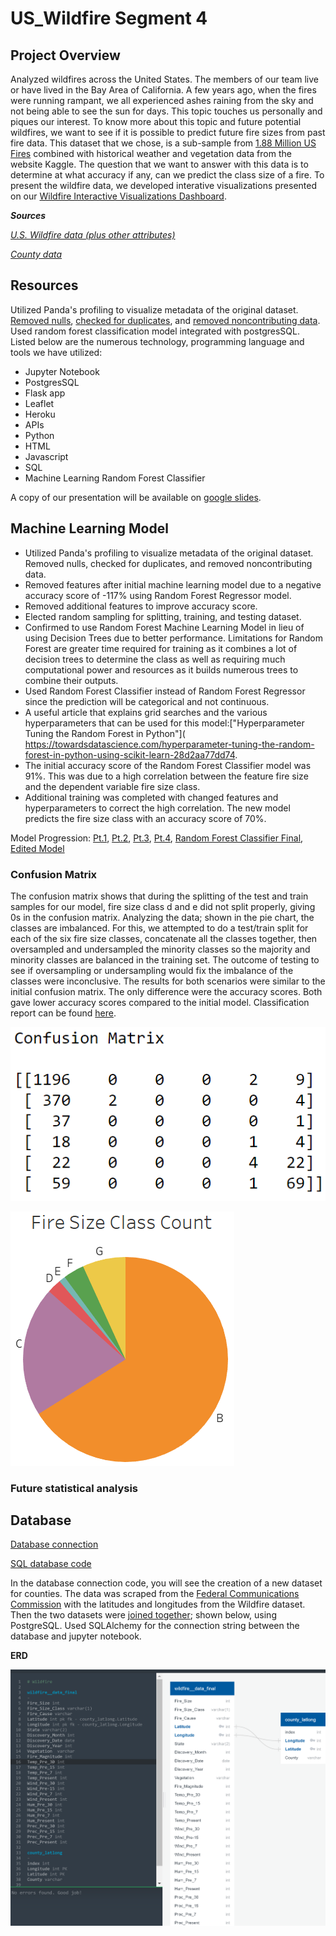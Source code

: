 # US_Wildfire Segment 4


## Project Overview
Analyzed wildfires across the United States. The members of our team live or have lived in the Bay Area of California. A few years ago, when the fires were running rampant, we all experienced ashes raining from the sky and not being able to see the sun for days. This topic touches us personally and piques our interest. To know more about this topic and future potential wildfires, we want to see if it is possible to predict future fire sizes from past fire data. This dataset that we chose, is a sub-sample from [1.88 Million US Fires]( https://www.kaggle.com/rtatman/188-million-us-wildfires) combined with historical weather and vegetation data from the website Kaggle. The question that we want to answer with this data is to determine at what accuracy if any, can we predict the class size of a fire. To present the wildfire data, we developed interative visualizations presented on our [Wildfire Interactive Visualizations Dashboard](https://ucb-projectone.herokuapp.com/).

***Sources***

*[U.S. Wildfire data (plus other attributes)](https://www.kaggle.com/capcloudcoder/us-wildfire-data-plus-other-attributes?select=FW_Veg_Rem_Combined.csv)*

*[County data](https://geo.fcc.gov/api/census/)*

## Resources
Utilized Panda's profiling to visualize metadata of the original dataset. [Removed nulls](https://github.com/Ariannatopbjerg/US_Wildfire/blob/main/Notebooks/wildfire_cleanup_pt3.ipynb), [checked for duplicates](https://github.com/Ariannatopbjerg/US_Wildfire/blob/main/Notebooks/Wildfire_cleanup_pt1.ipynb), and [removed noncontributing data](https://github.com/Ariannatopbjerg/US_Wildfire/blob/main/Notebooks/wildfire_cleanup_pt2.ipynb). Used random forest classification model integrated with postgresSQL. Listed below are the numerous technology, programming language and tools we have utilized: 

- Jupyter Notebook 
- PostgresSQL 
- Flask app 
- Leaflet
- Heroku
- APIs
- Python
- HTML
- Javascript
- SQL
- Machine Learning Random Forest Classifier 

A copy of our presentation will be available on [google slides](https://docs.google.com/presentation/d/1zNJLu_Os-ALgjHbccoEGw9cjZcJPYD_3G4ZGsKlYAwc/edit#slide=id.p).

## Machine Learning Model 
- Utilized Panda's profiling to visualize metadata of the original dataset. Removed nulls, checked for duplicates, and removed noncontributing data.
- Removed features after initial machine learning model due to a negative accuracy score of -117% using Random Forest Regressor model. 
- Removed additional features to improve accuracy score.
- Elected random sampling for splitting, training, and testing dataset.
- Confirmed to use Random Forest Machine Learning Model in lieu of using Decision Trees due to better performance. Limitations for Random Forest are greater time required for training as it combines a lot of decision trees to determine the class as well as requiring much computational power and resources as it builds numerous trees to combine their outputs. 
- Used Random Forest Classifier instead of Random Forest Regressor since the prediction will be categorical and not continuous.
- A useful article that explains grid searches and the various hyperparameters that can be used for this model:["Hyperparameter Tuning the Random Forest in Python"]( https://towardsdatascience.com/hyperparameter-tuning-the-random-forest-in-python-using-scikit-learn-28d2aa77dd74. 
- The initial accuracy score of the Random Forest Classifier model was 91%. This was due to a high correlation between the feature fire size and the dependent variable fire size class. 
- Additional training was completed with changed features and hyperparameters to correct the high correlation. The new model predicts the fire size class with an accuracy score of 70%.

Model Progression: [Pt.1](https://github.com/Ariannatopbjerg/US_Wildfire/blob/main/Notebooks/ML_RandomForest_v1.ipynb), [Pt.2](https://github.com/Ariannatopbjerg/US_Wildfire/blob/main/Notebooks/ML_RandomForest_v2.ipynb), [Pt.3](https://github.com/Ariannatopbjerg/US_Wildfire/blob/main/Notebooks/ML_RandomForest_v3.ipynb), [Pt.4](https://github.com/Ariannatopbjerg/US_Wildfire/blob/main/Notebooks/randomforestclassifier_trial_and_error_91.ipynb), [Random Forest Classifier Final](https://github.com/Ariannatopbjerg/US_Wildfire/blob/main/Notebooks/ML_model_wildfire_segment_2.ipynb), [Edited Model](https://github.com/Ariannatopbjerg/US_Wildfire/blob/main/Notebooks/ML_model_wildfire_tweaking.ipynb)

### Confusion Matrix
The confusion matrix shows that during the splitting of the test and train samples for our model, fire size class d and e did not split properly, giving 0s in the confusion matrix. Analyzing the data; shown in the pie chart, the classes are imbalanced. For this, we attempted to do a test/train split for each of the six fire size classes, concatenate all the classes together, then oversampled and undersampled the minority classes so the majority and minority classes are balanced in the training set. The outcome of testing to see if oversampling or undersampling would fix the imbalance of the classes were inconclusive. The results for both scenarios were similar to the initial confusion matrix. The only difference were the accuracy scores. Both gave lower accuracy scores compared to the initial model. Classification report can be found [here](https://github.com/Ariannatopbjerg/US_Wildfire/blob/AriannaSeg4/images/classification_report.png). 

![](https://github.com/Ariannatopbjerg/US_Wildfire/blob/AriannaSeg4/images/confussion_matrix.png)   

![](https://github.com/Ariannatopbjerg/US_Wildfire/blob/AriannaSeg4/images/fire_size_class_count.PNG)
### Future statistical analysis

## Database 
[Database connection](https://github.com/Ariannatopbjerg/US_Wildfire/blob/main/Notebooks/Wildfire_DB_Connect.ipynb)

[SQL database code](https://github.com/Ariannatopbjerg/US_Wildfire/tree/main/sql)

In the database connection code, you will see the creation of a new dataset for counties. The data was scraped from the [Federal Communications Commission]( https://geo.fcc.gov/api/census/) with the latitudes and longitudes from the Wildfire dataset. Then the two datasets were [joined together](https://github.com/Ariannatopbjerg/US_Wildfire/blob/main/images/join_code.png); shown below, using PostgreSQL. Used SQLAlchemy for the connection string between the database and jupyter notebook. 

**ERD**

![](https://github.com/Ariannatopbjerg/US_Wildfire/blob/main/images/ERD-Wildfire.png)








